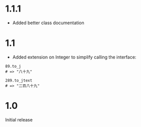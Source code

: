 # 1.1.1

 - Added better class documentation

# 1.1

 - Added extension on Integer to simplify calling the interface:
 
```
89.to_j
# => "八十九"

289.to_jtext
# => "二百八十九"
```

# 1.0

Initial release